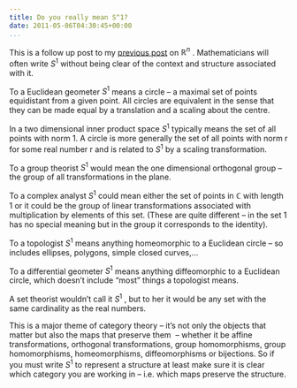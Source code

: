 ```yaml
---
title: Do you really mean S^1?
date: 2011-05-06T04:30:45+00:00
...
```



This is a follow up post to my [previous post](http://physjam.wordpress.com/2011/05/06/do-you-really-mean-rn/) on  $\mathbb{R}^n$ . Mathematicians will often write  $S^1$  without being clear of the context and structure associated with it.


<!--more-->


To a Euclidean geometer  $S^1$  means a circle – a maximal set of points equidistant from a given point. All circles are equivalent in the sense that they can be made equal by a translation and a scaling about the centre.


In a two dimensional inner product space  $S^1$  typically means the set of all points with norm 1. A circle is more generally the set of all points with norm r for some real number r and is related to  $S^1$  by a scaling transformation.


To a group theorist  $S^1$  would mean the one dimensional orthogonal group – the group of all transformations in the plane.


To a complex analyst  $S^1$  could mean either the set of points in  $\mathbb{C}$  with length 1 or it could be the group of linear transformations associated with multiplication by elements of this set. (These are quite different – in the set 1 has no special meaning but in the group it corresponds to the identity).


To a topologist  $S^1$  means anything homeomorphic to a Euclidean circle – so includes ellipses, polygons, simple closed curves,…


To a differential geometer  $S^1$  means anything diffeomorphic to a Euclidean circle, which doesn’t include “most” things a topologist means.


A set theorist wouldn’t call it  $S^1$ , but to her it would be any set with the same cardinality as the real numbers.


This is a major theme of category theory – it’s not only the objects that matter but also the maps that preserve them  – whether it be affine transformations, orthogonal transformations, group homomorphisms, group homomorphisms, homeomorphisms, diffeomorphisms or bijections. So if you must write  $S^1$  to represent a structure at least make sure it is clear which category you are working in – i.e. which maps preserve the structure.




 